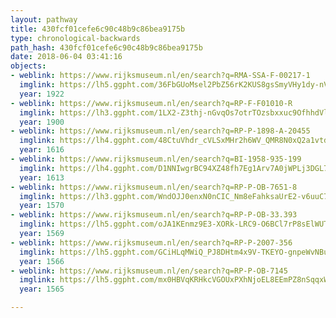 ```yaml
---
layout: pathway
title: 430fcf01cefe6c90c48b9c86bea9175b
type: chronological-backwards
path_hash: 430fcf01cefe6c90c48b9c86bea9175b
date: 2018-06-04 03:41:16
objects:
- weblink: https://www.rijksmuseum.nl/en/search?q=RMA-SSA-F-00217-1
  imglink: https://lh5.ggpht.com/36FbGUoMsel2PbZ56rK2KUS8gsSmyVHy1dy-nV-t9rjU93dvEx_ynYoQjp11BUYpKY7cgrXVqzfmXixDvhc6KMP1Nbs=s200
  year: 1922
- weblink: https://www.rijksmuseum.nl/en/search?q=RP-F-F01010-R
  imglink: https://lh3.ggpht.com/1LX2-Z3thj-nGvqOs7otrTOzsbxxuc9OfhhdVl5kuTZ0_DvuQ4M3cYDlzvB2QTcD9qrbzTZGMbH8nMCXYajM74WHHdWw=s200
  year: 1900
- weblink: https://www.rijksmuseum.nl/en/search?q=RP-P-1898-A-20455
  imglink: https://lh4.ggpht.com/48CtuVhdr_cVLSxMHr2h6WV_QMR8N0xQ2a1vtdXJQsQ77XuKSOM9tz_vyqaXtUKA8_9_M3KGaaW6oRaJ-eJ3PZIjFCA=s200
  year: 1616
- weblink: https://www.rijksmuseum.nl/en/search?q=BI-1958-935-199
  imglink: https://lh4.ggpht.com/D1NNIwgrBC94XZ48fh7Eg1Arv7A0jWPLj3DGL76eUxx2Qa0hmX_vgE7YxyO6Rp_dYO5-MpequcKoO7GAJeIfTehD=s200
  year: 1613
- weblink: https://www.rijksmuseum.nl/en/search?q=RP-P-OB-7651-8
  imglink: https://lh3.ggpht.com/WndOJJ0enxN0nCIC_Nm8eFahksaUrE2-v6uuC7qksylHviA8AsQtlQ-LzK9-73Fc_j0Y1X1Ur13GEvz4QDKGa4H3JIOp=s200
  year: 1570
- weblink: https://www.rijksmuseum.nl/en/search?q=RP-P-OB-33.393
  imglink: https://lh5.ggpht.com/oJA1KEnmz9E3-XORk-LRC9-O6BCl7rP8sElWUTF3ZWZ75P1kxCmB_gvJt9_cnsi3wP2gDY476-YlyQxMaIY_g539gt8=s200
  year: 1569
- weblink: https://www.rijksmuseum.nl/en/search?q=RP-P-2007-356
  imglink: https://lh5.ggpht.com/GCiHLqMWiQ_PJ8DHtm4x9V-TKEYO-gnpeWvNBuoKX-nWCSpKu8VQ9oMNcrlG7fWsbGC48PEVc3aWSorAglyRxeefqA=s200
  year: 1566
- weblink: https://www.rijksmuseum.nl/en/search?q=RP-P-OB-7145
  imglink: https://lh5.ggpht.com/mx0HBVqKRHkcVGOUxPXhNjoEL8EEmPZ8nSqqxWg8Sow8oNhms1b86bd-5kUfJncS1zT9VS1K1fIA7jUjdHUpKpmsxZ4=s200
  year: 1565

---
```

